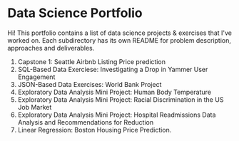 # Data Science Portfolio

Hi! This portfolio contains a list of data science projects & exercises that I've worked on.
Each subdirectory has its own README for problem description, approaches and deliverables.

1. Capstone 1: Seattle Airbnb Listing Price prediction
2. SQL-Based Data Exerciese: Investigating a Drop in Yammer User Engagement
3. JSON-Based Data Exercises: World Bank Project
4. Exploratory Data Analysis Mini Project: Human Body Temperature
5. Exploratory Data Analysis Mini Project: Racial Discrimination in the US Job Market
6. Exploratory Data Analysis Mini Project: Hospital Readmissions Data Analysis and Recommendations for Reduction
7. Linear Regression: Boston Housing Price Prediction.
